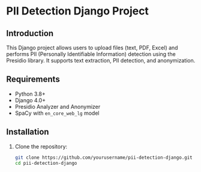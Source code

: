 # PII Detection Django Project

## Introduction

This Django project allows users to upload files (text, PDF, Excel) and performs PII (Personally Identifiable Information) detection using the Presidio library. It supports text extraction, PII detection, and anonymization.

## Requirements

- Python 3.8+
- Django 4.0+
- Presidio Analyzer and Anonymizer
- SpaCy with `en_core_web_lg` model

## Installation

1. Clone the repository:

   ```bash
   git clone https://github.com/yourusername/pii-detection-django.git
   cd pii-detection-django
